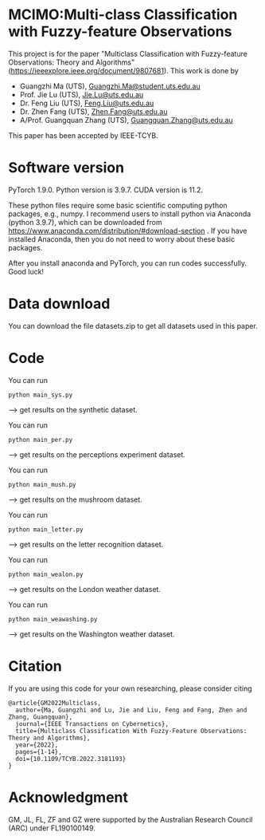 # MCIMO:Multi-class Classification with Fuzzy-feature Observations
This project is for the paper "Multiclass Classification with Fuzzy-feature Observations: Theory and Algorithms"(https://ieeexplore.ieee.org/document/9807681). This work is done by 

- Guangzhi Ma (UTS), Guangzhi.Ma@student.uts.edu.au
- Prof. Jie Lu (UTS), Jie.Lu@uts.edu.au
- Dr. Feng Liu (UTS), Feng.Liu@uts.edu.au
- Dr. Zhen Fang (UTS), Zhen.Fang@uts.edu.au
- A/Prof. Guangquan Zhang (UTS), Guangquan.Zhang@uts.edu.au

This paper has been accepted by IEEE-TCYB.

# Software version
PyTorch 1.9.0. Python version is 3.9.7. CUDA version is 11.2.

These python files require some basic scientific computing python packages, e.g., numpy. I recommend users to install python via Anaconda (python 3.9.7), which can be downloaded from https://www.anaconda.com/distribution/#download-section . If you have installed Anaconda, then you do not need to worry about these basic packages.

After you install anaconda and PyTorch, you can run codes successfully. Good luck!

# Data download
You can download the file datasets.zip to get all datasets used in this paper.

# Code
You can run 
```
python main_sys.py 
```
--> get results on the synthetic dataset.

You can run 
```
python main_per.py 
```
--> get results on the perceptions experiment dataset.

You can run 
```
python main_mush.py 
```
--> get results on the mushroom dataset.

You can run 
```
python main_letter.py 
```
--> get results on the letter recognition dataset.

You can run 
```
python main_wealon.py 
```
--> get results on the London weather dataset.

You can run 
```
python main_weawashing.py 
```
--> get results on the Washington weather dataset.


# Citation
If you are using this code for your own researching, please consider citing
```
@article{GM2022Multiclass,
  author={Ma, Guangzhi and Lu, Jie and Liu, Feng and Fang, Zhen and Zhang, Guangquan},
  journal={IEEE Transactions on Cybernetics}, 
  title={Multiclass Classification With Fuzzy-Feature Observations: Theory and Algorithms}, 
  year={2022},
  pages={1-14},
  doi={10.1109/TCYB.2022.3181193}
}
```

# Acknowledgment
GM, JL, FL, ZF and GZ were supported by the Australian Research Council (ARC) under FL190100149.
